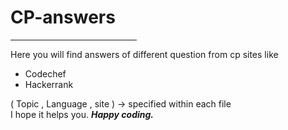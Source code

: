 # CP-answers
<hr width="40%">
Here you will find answers of different question from cp sites like
<ul>
<li>Codechef</li> 
<li>Hackerrank</li>
</ul>
( Topic , Language , site ) -> specified within each file  <br>
I hope it helps you.
<strong><em>Happy coding.</em></strong>
